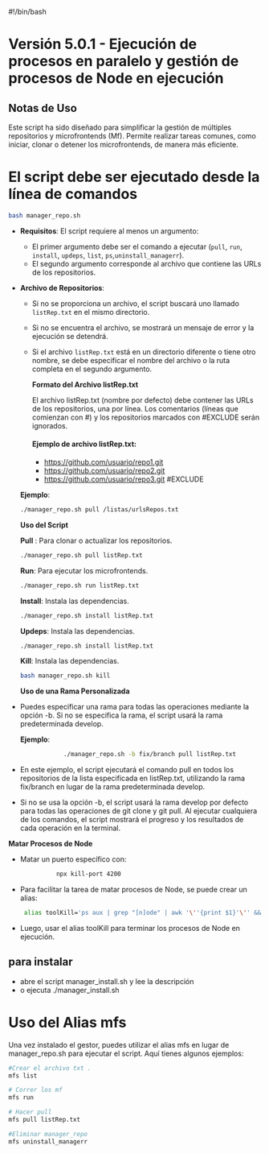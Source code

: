 #!/bin/bash
# Versión 5.0.1 - Ejecución de procesos en paralelo y gestión de procesos de Node en ejecución

## Notas de Uso

Este script ha sido diseñado para simplificar la gestión de múltiples repositorios y microfrontends (Mf). Permite realizar tareas comunes, como iniciar, clonar o detener los microfrontends, de manera más eficiente.
# El script debe ser ejecutado desde la línea de comandos
```bash
bash manager_repo.sh
```

- **Requisitos**: El script requiere al menos un argumento:
  - El primer argumento debe ser el comando a ejecutar (`pull`, `run`, `install`, `updeps`, `list`, `ps`,`uninstall_managerr`).
  - El segundo argumento  corresponde al archivo que contiene las URLs de los repositorios.

- **Archivo de Repositorios**: 
  - Si no se proporciona un archivo, el script buscará uno llamado `listRep.txt` en el mismo directorio.
  - Si no se encuentra el archivo, se mostrará un mensaje de error y la ejecución se detendrá.
  - Si el archivo `listRep.txt` está en un directorio diferente o tiene otro nombre, se debe especificar el nombre del archivo o la ruta completa en el segundo argumento.
  
    **Formato del Archivo listRep.txt**
    
    El archivo listRep.txt (nombre por defecto) debe contener las URLs de los repositorios, una por línea. Los comentarios (líneas que comienzan con #) y los repositorios marcados con #EXCLUDE serán ignorados.

    ####  Ejemplo de archivo listRep.txt:
    - https://github.com/usuario/repo1.git
    - https://github.com/usuario/repo2.git
    - https://github.com/usuario/repo3.git #EXCLUDE
  

  **Ejemplo**: 
  ```bash
  ./manager_repo.sh pull /listas/urlsRepos.txt
  ```
  **Uso del Script**
      
  **Pull**
     : Para clonar o actualizar los repositorios.
     ```bash
     ./manager_repo.sh pull listRep.txt
     ```
    **Run**: Para ejecutar los microfrontends.
     ```bash
     ./manager_repo.sh run listRep.txt
     ```
    **Install**: Instala las dependencias.
     ```bash
     ./manager_repo.sh install listRep.txt
     ```
    **Updeps**: Instala las dependencias.
     ```bash
     ./manager_repo.sh install listRep.txt
     ```
  
    **Kill**: Instala las dependencias.
     ```bash
    bash manager_repo.sh kill
     ```

  

  **Uso de una Rama Personalizada**
-   Puedes especificar una rama para todas las operaciones mediante la opción -b. Si no se      especifica la rama, el script usará la rama predeterminada develop.

    **Ejemplo**: 

    ```bash
                ./manager_repo.sh -b fix/branch pull listRep.txt
     ```
- En este ejemplo, el script ejecutará el comando pull en todos los repositorios de la lista especificada en listRep.txt, utilizando la rama fix/branch en lugar de la rama predeterminada develop.

- Si no se usa la opción -b, el script usará la rama develop por defecto para todas las operaciones de git clone y git pull. Al ejecutar cualquiera de los comandos, el script mostrará el progreso y los resultados de cada operación en la terminal.

**Matar Procesos de Node**
- Matar un puerto específico con:

     ```bash
               npx kill-port 4200
     ```
- Para facilitar la tarea de matar procesos de Node, se puede crear un alias:

  ```bash
   alias toolKill='ps aux | grep "[n]ode" | awk '\''{print $1}'\'' && kill $(ps aux | grep "[n]ode" | awk '\''{print $1}'\'')'
  ```
- Luego, usar   el alias toolKill para terminar los procesos de Node en ejecución.

## para instalar 
- abre el script manager_install.sh  y lee la descripción 
- o ejecuta ./manager_install.sh
# Uso del Alias mfs
Una vez instalado el gestor, puedes utilizar el alias mfs en lugar de manager_repo.sh para ejecutar el script. Aquí tienes algunos ejemplos:
```  bash 
#Crear el archivo txt .
mfs list
```
```  bash 
# Correr los mf
mfs run 
```
```  bash 
# Hacer pull 
mfs pull listRep.txt
```
```  bash 
#Eliminar manager_repo
mfs uninstall_managerr 

```
